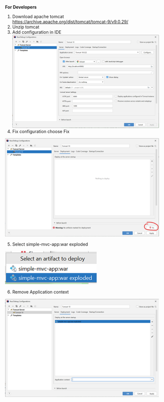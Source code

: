 **For Developers**
1. Download apache tomcat https://archive.apache.org/dist/tomcat/tomcat-9/v9.0.29/
2. Unzip tomcat 
3. Add configuration in IDE
![image-20220707125444064](\readme.assets\image-20220707125444064.png)
4. Fix configuration choose Fix

![image-20220707125859480](readme.assets\image-20220707125859480.png)

5. Select simple-mvc-app:war exploded

![image-20220707125920884](readme.assets\image-20220707125920884.png)

6. Remove Application context

![image-20220707125955732](readme.assets\image-20220707125955732.png)
